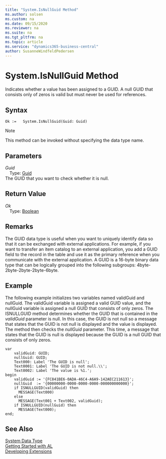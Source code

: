 ```yaml
---
title: "System.IsNullGuid Method"
ms.author: solsen
ms.custom: na
ms.date: 09/15/2020
ms.reviewer: na
ms.suite: na
ms.tgt_pltfrm: na
ms.topic: article
ms.service: "dynamics365-business-central"
author: SusanneWindfeldPedersen
---
```

[//]: # (START>DO_NOT_EDIT)
[//]: # (IMPORTANT:Do not edit any of the content between here and the END>DO_NOT_EDIT.)
[//]: # (Any modifications should be made in the .xml files in the ModernDev repo.)
# System.IsNullGuid Method
Indicates whether a value has been assigned to a GUID. A null GUID that consists only of zeros is valid but must never be used for references.


## Syntax
```
Ok :=   System.IsNullGuid(Guid: Guid)
```
> [!NOTE]  
> This method can be invoked without specifying the data type name.  
## Parameters
*Guid*  
&emsp;Type: [Guid](../guid/guid-data-type.md)  
The GUID that you want to check whether it is null.  


## Return Value
*Ok*  
&emsp;Type: [Boolean](../boolean/boolean-data-type.md)  
  


[//]: # (IMPORTANT: END>DO_NOT_EDIT)

## Remarks  
 The GUID data type is useful when you want to uniquely identify data so that it can be exchanged with external applications. For example, if you want to transfer an item catalog to an external application, you add a GUID field to the record in the table and use it as the primary reference when you communicate with the external application. A GUID is a 16-byte binary data type that can be logically grouped into the following subgroups: 4byte-2byte-2byte-2byte-6byte.  
  
## Example  
 The following example initializes two variables named validGuid and nullGuid. The validGuid variable is assigned a valid GUID value, and the nullGuid variable is assigned a null GUID that consists of only zeros. The ISNULLGUID method determines whether the GUID that is contained in the *validGuid* parameter is null. In this case, the GUID is not null so a message that states that the GUID is not null is displayed and the value is displayed. The method then checks the *nullGuid* parameter. This time, a message that states that the GUID is null is displayed because the GUID is a null GUID that consists of only zeros. 
 
```  
var
    validGuid: GUID;
    nullGuid: GUID;
    Text000: Label 'The GUID is null';
    Text0001: Label 'The GUID is not null.\\';
    Text0002: Label 'The value is %1.';
begin
    validGuid := '{FC841BE6-0ADA-46C4-A6A9-142AEC211613}';  
    nullGuid  := '{00000000-0000-0000-0000-000000000000}';        
    if ISNULLGUID(validGuid) then  
      MESSAGE(Text000)  
    else   
      MESSAGE(Text001 + Text002, validGuid);  
    if ISNULLGUID(nullGuid) then  
      MESSAGE(Text000);  
end;
```  
  

## See Also
[System Data Type](system-data-type.md)  
[Getting Started with AL](../../devenv-get-started.md)  
[Developing Extensions](../../devenv-dev-overview.md)